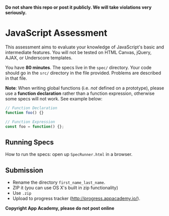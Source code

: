 **Do not share this repo or post it publicly. We will take violations
very seriously.**

# JavaScript Assessment

This assessment aims to evaluate your knowledge of JavaScript's basic
and intermediate features. You will not be tested on HTML Canvas,
jQuery, AJAX, or Underscore templates.

You have **80 minutes**. The specs live in the `spec/` directory. Your
code should go in the `src/` directory in the file provided. Problems
are described in that file. 

**Note**: When writing global functions (i.e. _not_ defined on a prototype),
please use a **function declaration** rather than a function expression, 
otherwise some specs will not work. See example below:

```js
// Function Declaration
function foo() {}

// Function Expression
const foo = function() {};
```

## Running Specs

How to run the specs: open up `SpecRunner.html` in a browser.

## Submission

* Rename the directory `first_name_last_name`.
* ZIP it (you can use OS X's built in zip functionality)
* Use `.zip`
* Upload to progress tracker (http://progress.appacademy.io/).

**Copyright App Academy, please do not post online**
